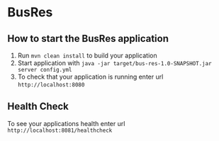 # BusRes

How to start the BusRes application
---

1. Run `mvn clean install` to build your application
1. Start application with `java -jar target/bus-res-1.0-SNAPSHOT.jar server config.yml`
1. To check that your application is running enter url `http://localhost:8080`

Health Check
---

To see your applications health enter url `http://localhost:8081/healthcheck`
